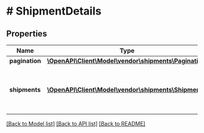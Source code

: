 # # ShipmentDetails

## Properties

Name | Type | Description | Notes
------------ | ------------- | ------------- | -------------
**pagination** | [**\OpenAPI\Client\Model\vendor\shipments\Pagination**](Pagination.md) |  | [optional]
**shipments** | [**\OpenAPI\Client\Model\vendor\shipments\Shipment[]**](Shipment.md) | A list of one or more shipments with underlying details. | [optional]

[[Back to Model list]](../../README.md#models) [[Back to API list]](../../README.md#endpoints) [[Back to README]](../../README.md)
